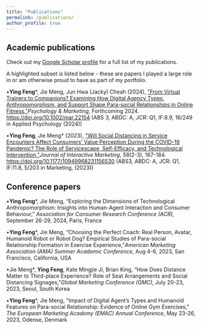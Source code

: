 ```yaml
---
title: "Publications"
permalink: /publications/
author_profile: true
---
```


## Academic publications

Check out my [Google Scholar profile](https://scholar.google.com/citations?user=S5H7pxYAAAAJ&hl=en) for a full list of my publications.

A highlighted subset is listed below - these are papers I played a large role in or am otherwise proud to have as part of my portfolio.

•**Ying Feng***, Jie Meng, Jun Hwa (Jacky) Cheah (2024), ["From Virtual Trainers to Companions? Examining How Digital Agency Types, Anthropomorphism, and Support Shape Para-social Relationships in Online Fitness,"](https://doi.org/10.1002/mar.22154)_Psychology & Marketing_, Forthcoming 2024.  https://doi.org/10.1002/mar.22154 (ABS 3, ABDC: A, JCR: Q1, IF:8.9, 16/249 in Applied Psychology (2024))

•**Ying Feng**, Jie Meng* (2023), ["Will Social Distancing in Service Encounters Affect Consumers’ Value Perception During the COVID-19 Pandemic? The Role of Servicescape, Self-Efficacy, and Technological Intervention,"](https://doi.org/10.1177/10949968231156530)_Journal of Interactive Marketing_, 58(2-3), 167-184. https://doi.org/10.1177/10949968231156530 (ABS3, ABDC: A, JCR: Q1, IF:11.8, 5/203 in Marketing, (2023))


## Conference papers
•**Ying Feng***, Jie Meng, “Exploring the Dimensions of Technological Anthropomorphism: Insights into Human-Agent Interaction and Consumer Behaviour,” _Association for Consumer Research Conference (ACR)_, September 26-29, 2024, Paris, France 

•**Ying Feng***, Jie Meng, “Choosing the Perfect Coach: Real Person, Avatar, Humanoid Robot or Robot Dog? Empirical Studies of Para-social Relationship Formation in Exercise Experience,”_American Marketing Association (AMA) Summer Academic Conference_, Aug 4-6, 2023, San Francisco, California, USA 

•Jie Meng*, **Ying Feng**, Kate Mingjie Ji, Brian King, “How Does Distance Matter to Third-place Experience? Role of Seat Arrangements and Social Distancing Signages,”_Global Marketing Conference (GMC)_, July 20-23, 2023, Seoul, South Korea 

•**Ying Feng***, Jie Meng, "Impact of Digital Agent’s Types and Humanoid Features on Para-social Relationship: Evidence of Online Gym Exercises," _The European Marketing Academy (EMAC) Annual Conference_, May 23-26, 2023, Odense, Denmark 
